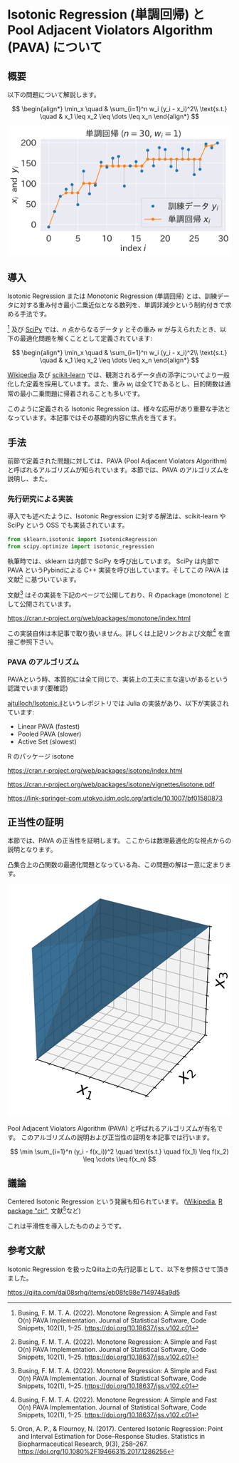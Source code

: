 # Isotonic Regression (単調回帰) と Pool Adjacent Violators Algorithm (PAVA) について

## 概要

以下の問題について解説します。

$$
\begin{align*}
    \min_x \quad & \sum_{i=1}^n w_i (y_i - x_i)^2\\
    \text{s.t.} \quad & x_1 \leq x_2 \leq \dots \leq x_n
\end{align*}
$$

![scipy_IR](scipy_IR.png)

## 導入

Isotonic Regression または Monotonic Regression (単調回帰) とは、訓練データに対する重み付き最小二乗近似となる数列を、単調非減少という制約付きで求める手法です。

[^1] 及び [SciPy](https://docs.scipy.org/doc/scipy/reference/generated/scipy.optimize.isotonic_regression.html) では、$n$ 点からなるデータ $y$ とその重み $w$ が与えられたとき、以下の最適化問題を解くこととして定義されています:

$$
\begin{align*}
    \min_x \quad & \sum_{i=1}^n w_i (y_i - x_i)^2\\
    \text{s.t.} \quad & x_1 \leq x_2 \leq \dots \leq x_n
\end{align*}
$$

[Wikipedia](https://en.wikipedia.org/wiki/Isotonic_regression) 及び [scikit-learn](https://scikit-learn.org/stable/modules/generated/sklearn.isotonic.IsotonicRegression.html#sklearn.isotonic.IsotonicRegression) では、観測されるデータ点の添字についてより一般化した定義を採用しています。また、重み $w_i$ は全て1であるとし、目的関数は通常の最小二乗問題に帰着されることも多いです。

このように定義される Isotonic Regression は、様々な応用があり重要な手法となっています。本記事ではその基礎的内容に焦点を当てます。

## 手法

前節で定義された問題に対しては、PAVA (Pool Adjacent Violators Algorithm) と呼ばれるアルゴリズムが知られています。本節では、PAVA のアルゴリズムを説明し、また。

### 先行研究による実装

導入でも述べたように、Isotonic Regression に対する解法は、scikit-learn や SciPy という OSS でも実装されています。

```python
from sklearn.isotonic import IsotonicRegression
from scipy.optimize import isotonic_regression
```

執筆時では、sklearn は内部で SciPy を呼び出しています。
SciPy は内部で PAVA というPybindによる C++ 実装を呼び出しています。そしてこの PAVA は文献[^1] に基づいています。

文献[^1] はその実装を下記のページで公開しており、R のpackage (monotone) として公開されています。

https://cran.r-project.org/web/packages/monotone/index.html

この実装自体は本記事で取り扱いません。詳しくは上記リンクおよび文献[^1] を直接ご参照下さい。

### PAVA のアルゴリズム

PAVAという時、本質的には全て同じで、実装上の工夫に主な違いがあるという認識でいます(要確認)

[ajtulloch/Isotonic.jl](https://github.com/ajtulloch/Isotonic.jl
)というレポジトリでは Julia の実装があり、以下が実装されています:

* Linear PAVA (fastest)
* Pooled PAVA (slower)
* Active Set (slowest)

R のパッケージ isotone

https://cran.r-project.org/web/packages/isotone/index.html

https://cran.r-project.org/web/packages/isotone/vignettes/isotone.pdf

https://link-springer-com.utokyo.idm.oclc.org/article/10.1007/bf01580873

## 正当性の証明

本節では、PAVA の正当性を証明します。
ここからは数理最適化的な視点からの説明となります。

凸集合上の凸関数の最適化問題となっている為、この問題の解は一意に定まります。

![constraints_3d](constraints_3d.png)

Pool Adjacent Violators Algorithm (PAVA) と呼ばれるアルゴリズムが有名です。
このアルゴリズムの説明および正当性の証明を本記事では行います。

$$
\min \sum_{i=1}^n (y_i - f(x_i))^2 \quad \text{s.t.} \quad f(x_1) \leq f(x_2) \leq \cdots \leq f(x_n)
$$

## 議論

Centered Isotonic Regression という発展も知られています。 ([Wikipedia](https://en.wikipedia.org/wiki/Isotonic_regression#Centered_isotonic_regression), [R package "cir"](https://cran.r-project.org/web/packages/cir/index.html), 文献[^2]など)

これは平滑性を導入したもののようです。

## 参考文献

Isotonic Regression を扱ったQiita上の先行記事として、以下を参照させて頂きました。

https://qiita.com/dai08srhg/items/eb08fc98e7149748a9d5

[^1]: Busing, F. M. T. A. (2022). Monotone Regression: A Simple and Fast O(n) PAVA Implementation. Journal of Statistical Software, Code Snippets, 102(1), 1–25. https://doi.org/10.18637/jss.v102.c01

[^2]: Oron, A. P., & Flournoy, N. (2017). Centered Isotonic Regression: Point and Interval Estimation for Dose–Response Studies. Statistics in Biopharmaceutical Research, 9(3), 258–267. https://doi.org/10.1080%2F19466315.2017.1286256
